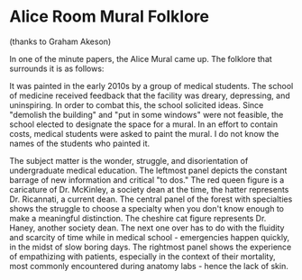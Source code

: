 # Alice Room Mural Folklore

(thanks to Graham Akeson)

In one of the minute papers, the Alice Mural came up. The folklore that surrounds it is as follows:

It was painted in the early 2010s by a group of medical students. The school of medicine received feedback that the facility was dreary, depressing, and uninspiring. In order to combat this, the school solicited ideas. Since "demolish the building" and "put in some windows" were not feasible, the school elected to designate the space for a mural. In an effort to contain costs, medical students were asked to paint the mural. I do not know the names of the students who painted it.

The subject matter is the wonder, struggle, and disorientation of undergraduate medical education. The leftmost panel depicts the constant barrage of new information and critical "to dos." The red queen figure is a caricature of Dr. McKinley, a society dean at the time, the hatter represents Dr. Ricannati, a current dean. The central panel of the forest with specialties shows the struggle to choose a specialty when you don't know enough to make a meaningful distinction. The cheshire cat figure represents Dr. Haney, another society dean. The next one over has to do with the fluidity and scarcity of time while in medical school - emergencies happen quickly, in the midst of slow boring days. The rightmost panel shows the experience of empathizing with patients, especially in the context of their mortality, most commonly encountered during anatomy labs - hence the lack of skin.

